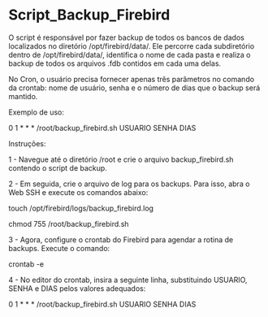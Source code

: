 # Script_Backup_Firebird
 
O script é responsável por fazer backup de todos os bancos de dados localizados no diretório /opt/firebird/data/. Ele percorre cada subdiretório dentro de /opt/firebird/data/, identifica o nome de cada pasta e realiza o backup de todos os arquivos .fdb contidos em cada uma delas.

No Cron, o usuário precisa fornecer apenas três parâmetros no comando da crontab: nome de usuário, senha e o número de dias que o backup será mantido.

Exemplo de uso:

0 1 * * * /root/backup_firebird.sh USUARIO SENHA DIAS


Instruções:

1 - Navegue até o diretório /root e crie o arquivo backup_firebird.sh contendo o script de backup.

2 - Em seguida, crie o arquivo de log para os backups. Para isso, abra o Web SSH e execute os comandos abaixo:

touch /opt/firebird/logs/backup_firebird.log

chmod 755 /root/backup_firebird.sh

3 - Agora, configure o crontab do Firebird para agendar a rotina de backups. Execute o comando:

crontab -e

4 - No editor do crontab, insira a seguinte linha, substituindo USUARIO, SENHA e DIAS pelos valores adequados:

0 1 * * * /root/backup_firebird.sh USUARIO SENHA DIAS
